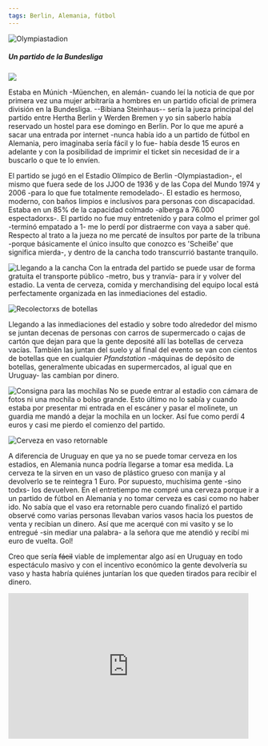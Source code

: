 ```yaml
---
tags: Berlin, Alemania, fútbol
---
```

![Olympiastadion](img/work/proj-006/thumb.jpg)
##### Un partido de la Bundesliga

![](img/work/proj-006/wrench.svg)


Estaba en Múnich -Müenchen, en alemán- cuando leí la noticia de que por primera vez una mujer arbitraría a hombres en un partido oficial de primera división en la Bundesliga. --Bibiana Steinhaus-- sería la jueza principal del partido entre Hertha Berlin y Werden Bremen y yo sin saberlo había reservado un hostel para ese domingo en Berlin. Por lo que me apuré a sacar una entrada por internet -nunca había ido a un partido de fútbol en Alemania, pero imaginaba sería fácil y lo fue- había desde 15 euros en adelante y con la posibilidad de imprimir el ticket sin necesidad de ir a buscarlo o que te lo envíen.

El partido se jugó en el Estadio Olímpico de Berlin -Olympiastadion-, el mismo que fuera sede de los JJOO de 1936 y de las Copa del Mundo 1974 y 2006 -para lo que fue totalmente remodelado-. El estadio es hermoso, moderno, con baños limpios e inclusivos para personas con discapacidad. Estaba en un 85% de la capacidad colmado -alberga a 76.000 espectadorxs-. 
El partido no fue muy entretenido y para colmo el primer gol -terminó empatado a 1- me lo perdí por distraerme con vaya a saber qué. Respecto al trato a la jueza no me percaté de insultos por parte de la tribuna -porque básicamente el único insulto que conozco es 'Scheiße' que significa mierda-, y dentro de la cancha todo transcurrió bastante tranquilo. 


![Llegando a la cancha](img/work/proj-006/IMG_20170910_135706_lzn.jpg)
Con la entrada del partido se puede usar de forma gratuita el transporte público -metro, bus y tranvía- para ir y volver del estadio. La venta de cerveza, comida y merchandising del equipo local está perfectamente organizada en las inmediaciones del estadio. 

![Recolectorxs de botellas](img/work/proj-006/IMG_20170910_140244_lzn.jpg)

Llegando a las inmediaciones del estadio y sobre todo alrededor del mismo se juntan decenas de personas con carros de supermercado o cajas de cartón que dejan para que la gente deposité allí las botellas de cerveza vacías. También las juntan del suelo y al final del evento se van con cientos de botellas que en cualquier *Pfandstation* -máquinas de depósito de botellas, generalmente ubicadas en supermercados, al igual que en Uruguay- las cambian por dinero.

![Consigna para las mochilas](img/work/proj-006/IMG_20170910_142957_lzn.jpg)
No se puede entrar al estadio con cámara de fotos ni una mochila o bolso grande. Esto último no lo sabía y cuando estaba por presentar mi entrada en el escáner y pasar el molinete, un guardia me mandó a dejar la mochila en un locker. Así fue como perdí 4 euros y casi me pierdo el comienzo del partido. 

![Cerveza en vaso retornable](img/work/proj-006/IMG_20170910_162522_lzn.jpg)

A diferencia de Uruguay en que ya no se puede tomar cerveza en los estadios, en Alemania nunca podría llegarse a tomar esa medida. La cerveza te la sirven en un vaso de plástico grueso con manija y al devolverlo se te reintegra 1 Euro. Por supuesto, muchísima gente -sino todxs- los devuelven. En el entretiempo me compré una cerveza porque ir a un partido de fútbol en Alemania y no tomar cerveza es casi como no haber ido. No sabía que el vaso era retornable pero cuando finalizó el partido observé como varias personas llevaban varios vasos hacia los puestos de venta y recibian un dinero. Así que me acerqué con mi vasito y se lo entregué -sin mediar una palabra- a la señora que me atendió y recibí mi euro de vuelta. Gol!


Creo que sería ~~fácil~~ viable de implementar algo así en Uruguay en todo espectáculo masivo y con el incentivo económico la gente devolvería su vaso y hasta habría quiénes juntarían los que queden tirados para recibir el dinero. 

<iframe src="https://giphy.com/embed/XYsNDlYU4ifra" width="480" height="291" frameBorder="0" class="giphy-embed" allowFullScreen></iframe>






